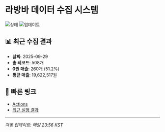 # 라방바 데이터 수집 시스템

![상태](https://img.shields.io/badge/Status-⚠️%200원%20매출%20다소%20많음:%20260개%20(51.2%)-critical)
![업데이트](https://img.shields.io/badge/Updated-2025-09-29-blue)

## 📊 최근 수집 결과

- **날짜**: 2025-09-29
- **총 레코드**: 508개
- **0원 매출**: 260개 (51.2%)
- **평균 매출**: 19,622,517원

## 🔗 빠른 링크

- [Actions](https://github.com/iraeee/labangba-scraper/actions)
- [최근 실행 결과](https://github.com/iraeee/labangba-scraper/actions/workflows/daily_scraping.yml)

---
*자동 업데이트: 매일 23:56 KST*
